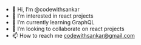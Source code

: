 - 👋 Hi, I’m @codewithsankar
- 👀 I’m interested in react projects
- 🌱 I’m currently learning GraphQL
- 💞️ I’m looking to collaborate on react projects
- 📫 How to reach me codewithsankar@gmail.com

